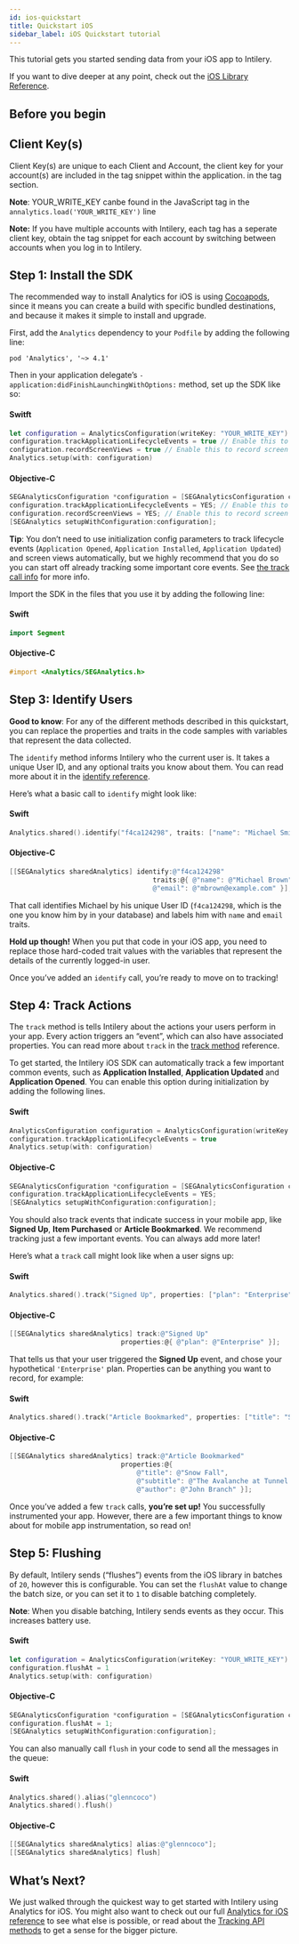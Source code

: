 ```yaml
---
id: ios-quickstart
title: Quickstart iOS
sidebar_label: iOS Quickstart tutorial
---
```


This tutorial gets you started sending data from your iOS app to Intilery.

If you want to dive deeper at any point, check out the [iOS Library Reference](./ios).

## Before you begin

## Client Key(s)

Client Key(s) are unique to each Client and Account, the client key for your account(s) are included in the tag snippet within the application. in the tag section.

**Note**: YOUR_WRITE_KEY canbe found in the JavaScript tag in the `annalytics.load('YOUR_WRITE_KEY')` line

**Note:** If you have multiple accounts with Intilery, each tag has a seperate client key, obtain the tag snippet for each account by switching between accounts when you log in to Intilery.

## Step 1: Install the SDK

The recommended way to install Analytics for iOS is using [Cocoapods](http://cocoapods.org/), since it means you can create a build with specific bundled destinations, and because it makes it simple to install and upgrade.

First, add the `Analytics` dependency to your `Podfile` by adding the following line:

```
pod 'Analytics', '~> 4.1'
```

Then in your application delegate’s `- application:didFinishLaunchingWithOptions:` method, set up the SDK like so:

#### Switft

```swift
let configuration = AnalyticsConfiguration(writeKey: "YOUR_WRITE_KEY")
configuration.trackApplicationLifecycleEvents = true // Enable this to record certain application events automatically!
configuration.recordScreenViews = true // Enable this to record screen views automatically!
Analytics.setup(with: configuration)
```

#### Objective-C

```objective-c
SEGAnalyticsConfiguration *configuration = [SEGAnalyticsConfiguration configurationWithWriteKey:@"YOUR_WRITE_KEY"];
configuration.trackApplicationLifecycleEvents = YES; // Enable this to record certain application events automatically!
configuration.recordScreenViews = YES; // Enable this to record screen views automatically!
[SEGAnalytics setupWithConfiguration:configuration];
```

**Tip**: You don’t need to use initialization config parameters to track lifecycle events (`Application Opened`, `Application Installed`, `Application Updated`) and screen views automatically, but we highly recommend that you do so you can start off already tracking some important core events. See [the track call info](#track) for more info.

Import the SDK in the files that you use it by adding the following line:

#### Swift

```swift
import Segment
```

#### Objective-C

```objective-c
#import <Analytics/SEGAnalytics.h>
```

## Step 3: Identify Users

**Good to know**: For any of the different methods described in this quickstart, you can replace the properties and traits in the code samples with variables that represent the data collected.

The `identify` method informs Intilery who the current user is. It takes a unique User ID, and any optional traits you know about them. You can read more about it in the [identify reference](./ios#identify).

Here’s what a basic call to `identify` might look like:

#### Swift

```swift
Analytics.shared().identify("f4ca124298", traits: ["name": "Michael Smith", "email": "msmith@example.com"])
```

#### Objective-C

```objective-c
[[SEGAnalytics sharedAnalytics] identify:@"f4ca124298"
                                    traits:@{ @"name": @"Michael Brown",
                                    @"email": @"mbrown@example.com" }];
```

That call identifies Michael by his unique User ID (`f4ca124298`, which is the one you know him by in your database) and labels him with `name` and `email` traits.

**Hold up though!** When you put that code in your iOS app, you need to replace those hard-coded trait values with the variables that represent the details of the currently logged-in user.

Once you’ve added an `identify` call, you’re ready to move on to tracking!

## Step 4: Track Actions

The `track` method is tells Intilery about the actions your users perform in your app. Every action triggers an “event”, which can also have associated properties. You can read more about `track` in the [track method](./ios#track) reference.

To get started, the Intilery iOS SDK can automatically track a few important common events, such as **Application Installed**, **Application Updated** and **Application Opened**. You can enable this option during initialization by adding the following lines.

#### Swift

```swift
AnalyticsConfiguration configuration = AnalyticsConfiguration(writeKey:"YOUR_WRITE_KEY")
configuration.trackApplicationLifecycleEvents = true
Analytics.setup(with: configuration)
```

#### Objective-C

```objective-c
SEGAnalyticsConfiguration *configuration = [SEGAnalyticsConfiguration configurationWithWriteKey:@"YOUR_WRITE_KEY"];
configuration.trackApplicationLifecycleEvents = YES;
[SEGAnalytics setupWithConfiguration:configuration];
```

You should also track events that indicate success in your mobile app, like **Signed Up**, **Item Purchased** or **Article Bookmarked**. We recommend tracking just a few important events. You can always add more later!

Here’s what a `track` call might look like when a user signs up:

#### Swift

```swift
Analytics.shared().track("Signed Up", properties: ["plan": "Enterprise"])
```

#### Objective-C

```objective-c
[[SEGAnalytics sharedAnalytics] track:@"Signed Up"
                            properties:@{ @"plan": @"Enterprise" }];
```

That tells us that your user triggered the **Signed Up** event, and chose your hypothetical `'Enterprise'` plan. Properties can be anything you want to record, for example:

#### Swift

```swift
Analytics.shared().track("Article Bookmarked", properties: ["title": "Snow Fall", "subtitle": "The Avalanche at Tunnel Creek", "author": "John Branch"])
```

#### Objective-C

```objective-c
[[SEGAnalytics sharedAnalytics] track:@"Article Bookmarked"
                            properties:@{
                                @"title": @"Snow Fall",
                                @"subtitle": @"The Avalanche at Tunnel Creek",
                                @"author": @"John Branch" }];
```

Once you’ve added a few `track` calls, **you’re set up!** You successfully instrumented your app. However, there are a few important things to know about for mobile app instrumentation, so read on!

## Step 5: Flushing

By default, Intilery sends (“flushes”) events from the iOS library in batches of `20`, however this is configurable. You can set the `flushAt` value to change the batch size, or you can set it to `1` to disable batching completely.

**Note**: When you disable batching, Intilery sends events as they occur. This increases battery use.

#### Swift

```swift
let configuration = AnalyticsConfiguration(writeKey: "YOUR_WRITE_KEY")
configuration.flushAt = 1
Analytics.setup(with: configuration)
```

#### Objective-C

```objective-c
SEGAnalyticsConfiguration *configuration = [SEGAnalyticsConfiguration configurationWithWriteKey:@"YOUR_WRITE_KEY"];
configuration.flushAt = 1;
[SEGAnalytics setupWithConfiguration:configuration];
```

You can also manually call `flush` in your code to send all the messages in the queue:

#### Swift

```swift
Analytics.shared().alias("glenncoco")
Analytics.shared().flush()
```

#### Objective-C

```objective-c
[[SEGAnalytics sharedAnalytics] alias:@"glenncoco"];
[[SEGAnalytics sharedAnalytics] flush]
```

## What’s Next?

We just walked through the quickest way to get started with Intilery using Analytics for iOS. You might also want to check out our full [Analytics for iOS reference](./ios) to see what else is possible, or read about the [Tracking API methods](../apis/api1) to get a sense for the bigger picture.